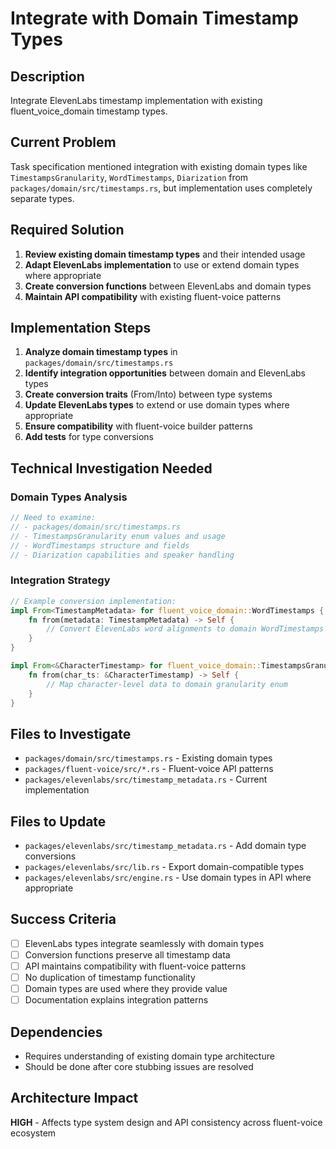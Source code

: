# Integrate with Domain Timestamp Types

## Description
Integrate ElevenLabs timestamp implementation with existing fluent_voice_domain timestamp types.

## Current Problem
Task specification mentioned integration with existing domain types like `TimestampsGranularity`, `WordTimestamps`, `Diarization` from `packages/domain/src/timestamps.rs`, but implementation uses completely separate types.

## Required Solution
1. **Review existing domain timestamp types** and their intended usage
2. **Adapt ElevenLabs implementation** to use or extend domain types where appropriate
3. **Create conversion functions** between ElevenLabs and domain types
4. **Maintain API compatibility** with existing fluent-voice patterns

## Implementation Steps
1. **Analyze domain timestamp types** in `packages/domain/src/timestamps.rs`
2. **Identify integration opportunities** between domain and ElevenLabs types
3. **Create conversion traits** (From/Into) between type systems
4. **Update ElevenLabs types** to extend or use domain types where appropriate
5. **Ensure compatibility** with fluent-voice builder patterns
6. **Add tests** for type conversions

## Technical Investigation Needed
### Domain Types Analysis
```rust
// Need to examine:
// - packages/domain/src/timestamps.rs
// - TimestampsGranularity enum values and usage
// - WordTimestamps structure and fields  
// - Diarization capabilities and speaker handling
```

### Integration Strategy
```rust
// Example conversion implementation:
impl From<TimestampMetadata> for fluent_voice_domain::WordTimestamps {
    fn from(metadata: TimestampMetadata) -> Self {
        // Convert ElevenLabs word alignments to domain WordTimestamps
    }
}

impl From<&CharacterTimestamp> for fluent_voice_domain::TimestampsGranularity {
    fn from(char_ts: &CharacterTimestamp) -> Self {
        // Map character-level data to domain granularity enum
    }
}
```

## Files to Investigate
- `packages/domain/src/timestamps.rs` - Existing domain types
- `packages/fluent-voice/src/*.rs` - Fluent-voice API patterns
- `packages/elevenlabs/src/timestamp_metadata.rs` - Current implementation

## Files to Update
- `packages/elevenlabs/src/timestamp_metadata.rs` - Add domain type conversions
- `packages/elevenlabs/src/lib.rs` - Export domain-compatible types
- `packages/elevenlabs/src/engine.rs` - Use domain types in API where appropriate

## Success Criteria
- [ ] ElevenLabs types integrate seamlessly with domain types
- [ ] Conversion functions preserve all timestamp data
- [ ] API maintains compatibility with fluent-voice patterns
- [ ] No duplication of timestamp functionality
- [ ] Domain types are used where they provide value
- [ ] Documentation explains integration patterns

## Dependencies
- Requires understanding of existing domain type architecture
- Should be done after core stubbing issues are resolved

## Architecture Impact
**HIGH** - Affects type system design and API consistency across fluent-voice ecosystem
